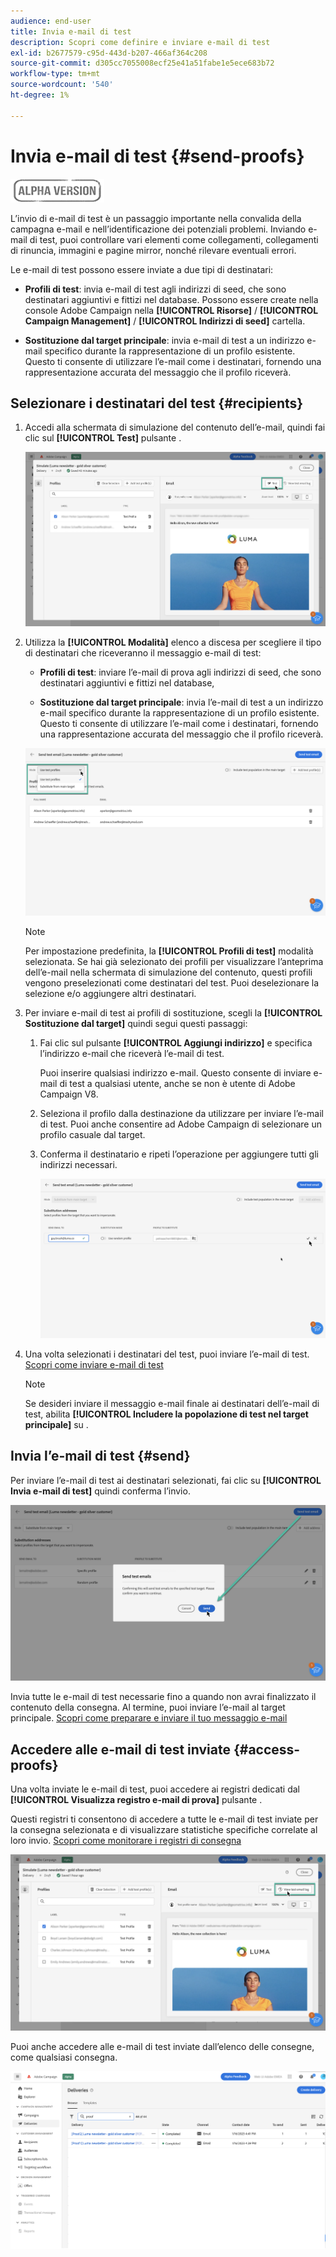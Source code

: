 ```yaml
---
audience: end-user
title: Invia e-mail di test
description: Scopri come definire e inviare e-mail di test
exl-id: b2677579-c95d-443d-b207-466af364c208
source-git-commit: d305cc7055008ecf25e41a51fabe1e5ece683b72
workflow-type: tm+mt
source-wordcount: '540'
ht-degree: 1%

---
```


# Invia e-mail di test {#send-proofs}

![](../assets/do-not-localize/badge.png)

L’invio di e-mail di test è un passaggio importante nella convalida della campagna e-mail e nell’identificazione dei potenziali problemi. Inviando e-mail di test, puoi controllare vari elementi come collegamenti, collegamenti di rinuncia, immagini e pagine mirror, nonché rilevare eventuali errori.

Le e-mail di test possono essere inviate a due tipi di destinatari:

* **Profili di test**: invia e-mail di test agli indirizzi di seed, che sono destinatari aggiuntivi e fittizi nel database. Possono essere create nella console Adobe Campaign nella **[!UICONTROL Risorse]** / **[!UICONTROL Campaign Management]** / **[!UICONTROL Indirizzi di seed]** cartella.

* **Sostituzione dal target principale**: invia e-mail di test a un indirizzo e-mail specifico durante la rappresentazione di un profilo esistente. Questo ti consente di utilizzare l’e-mail come i destinatari, fornendo una rappresentazione accurata del messaggio che il profilo riceverà.

## Selezionare i destinatari del test {#recipients}

1. Accedi alla schermata di simulazione del contenuto dell’e-mail, quindi fai clic sul **[!UICONTROL Test]** pulsante .

   ![](assets/test-button.png)

1. Utilizza la **[!UICONTROL Modalità]** elenco a discesa per scegliere il tipo di destinatari che riceveranno il messaggio e-mail di test:

   * **Profili di test**: inviare l’e-mail di prova agli indirizzi di seed, che sono destinatari aggiuntivi e fittizi nel database,

   * **Sostituzione dal target principale**: invia l’e-mail di test a un indirizzo e-mail specifico durante la rappresentazione di un profilo esistente. Questo ti consente di utilizzare l’e-mail come i destinatari, fornendo una rappresentazione accurata del messaggio che il profilo riceverà.

   ![](assets/test-mode.png)

   >[!NOTE]
   >
   >Per impostazione predefinita, la **[!UICONTROL Profili di test]** modalità selezionata. Se hai già selezionato dei profili per visualizzare l’anteprima dell’e-mail nella schermata di simulazione del contenuto, questi profili vengono preselezionati come destinatari del test. Puoi deselezionare la selezione e/o aggiungere altri destinatari.

1. Per inviare e-mail di test ai profili di sostituzione, scegli la **[!UICONTROL Sostituzione dal target]** quindi segui questi passaggi:

   1. Fai clic sul pulsante **[!UICONTROL Aggiungi indirizzo]** e specifica l’indirizzo e-mail che riceverà l’e-mail di test.

      Puoi inserire qualsiasi indirizzo e-mail. Questo consente di inviare e-mail di test a qualsiasi utente, anche se non è utente di Adobe Campaign V8.

   1. Seleziona il profilo dalla destinazione da utilizzare per inviare l’e-mail di test. Puoi anche consentire ad Adobe Campaign di selezionare un profilo casuale dal target.

   1. Conferma il destinatario e ripeti l’operazione per aggiungere tutti gli indirizzi necessari.

      ![](assets/substitution.png)

1. Una volta selezionati i destinatari del test, puoi inviare l’e-mail di test. [Scopri come inviare e-mail di test](#send)

   >[!NOTE]
   >
   >Se desideri inviare il messaggio e-mail finale ai destinatari dell’e-mail di test, abilita **[!UICONTROL Includere la popolazione di test nel target principale]** su .

## Invia l’e-mail di test {#send}

Per inviare l’e-mail di test ai destinatari selezionati, fai clic su **[!UICONTROL Invia e-mail di test]** quindi conferma l’invio.

![](assets/send-proof.png)

Invia tutte le e-mail di test necessarie fino a quando non avrai finalizzato il contenuto della consegna. Al termine, puoi inviare l’e-mail al target principale. [Scopri come preparare e inviare il tuo messaggio e-mail](../monitor/prepare-send.md)

## Accedere alle e-mail di test inviate {#access-proofs}

Una volta inviate le e-mail di test, puoi accedere ai registri dedicati dal **[!UICONTROL Visualizza registro e-mail di prova]** pulsante .

Questi registri ti consentono di accedere a tutte le e-mail di test inviate per la consegna selezionata e di visualizzare statistiche specifiche correlate al loro invio. [Scopri come monitorare i registri di consegna](../monitor/delivery-logs.md)

![](assets/proof-log.png)

Puoi anche accedere alle e-mail di test inviate dall’elenco delle consegne, come qualsiasi consegna.

![](assets/delivery-list.png)
